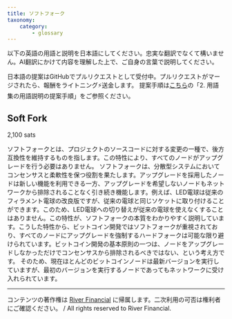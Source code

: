 ```yaml
---
title: ソフトフォーク
taxonomy:
    category:
        - glossary
---
```


以下の英語の用語と説明を日本語にしてください。忠実な翻訳でなくて構いません。AI翻訳にかけて内容を理解した上で、ご自身の言葉で説明してください。

日本語の提案はGitHubでプルリクエストとして受付中。プルリクエストがマージされたら、報酬をライトニング⚡️送金します。
提案手順は[こちら](https://github.com/lostinbitcoin/categories/wiki)の「2. 用語集の用語説明の提案手順」をご参照ください。

## Soft Fork
2,100 sats

ソフトフォークとは、プロジェクトのソースコードに対する変更の一種で、後方互換性を維持するものを指します。この特性により、すべてのノードがアップグレードを行う必要はありません。 ソフトフォークは、分散型システムにおいてコンセンサスと柔軟性を保つ役割を果たします。アップグレードを採用したノードは新しい機能を利用できる一方、アップグレードを希望しないノードもネットワークから排除されることなく引き続き機能します。例えば、LED電球は従来のフィラメント電球の改良版ですが、従来の電球と同じソケットに取り付けることができます。このため、LED電球への切り替えが従来の電球を使えなくすることはありません。この特性が、ソフトフォークの本質をわかりやすく説明しています。こうした特性から、ビットコイン開発ではソフトフォークが重視されており、すべてのノードにアップグレードを強制するハードフォークは可能な限り避けられています。ビットコイン開発の基本原則の一つは、ノードをアップグレードしなかっただけでコンセンサスから排除されるべきではない、という考え方です。 そのため、現在ほとんどのビットコインノードは最新バージョンを実行していますが、最初のバージョンを実行するノードであってもネットワークに受け入れられています。

---
コンテンツの著作権は [River Financial](https://river.com/) に帰属します。二次利用の可否は権利者にご確認ください。 / All rights reserved to River Financial.
